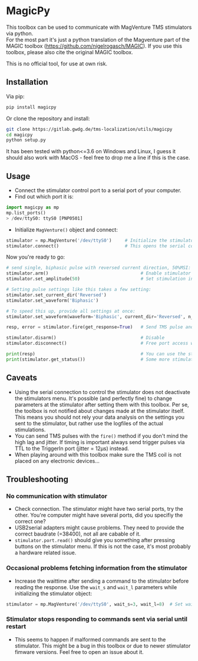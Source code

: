 # MagicPy

This toolbox can be used to communicate with MagVenture TMS stimulators via python.  
For the most part it's just a python translation of the Magventure part of the MAGIC toolbox (https://github.com/nigelrogasch/MAGIC). If you use this toolbox, please also cite the original MAGIC toolbox.

This is no official tool, for use at own risk.

## Installation

Via pip:
``` bash
pip install magicpy
```

Or clone the repository and install:

``` bash
git clone https://gitlab.gwdg.de/tms-localization/utils/magicpy
cd magicpy
python setup.py
```

It has been tested with python<=3.6 on Windows and Linux, I guess it should also work with MacOS - feel free to drop me a line if this is the case.

## Usage
- Connect the stimulator control port to a serial port of your computer. 
- Find out which port it is:

``` python
import magicpy as mp
mp.list_ports()
> /dev/ttyS0: ttyS0 [PNP0501]

```

- Initialize `MagVenture()` object and connect:

``` python
stimulator = mp.MagVenture('/dev/ttyS0')     # Initialize the stimulator object
stimulator.connect()                         # This opens the serial connection
```

Now you're ready to go:

``` python
# send single, biphasic pulse with reversed current direction, 50%MSI:
stimulator.arm()                                   # Enable stimulator
stimulator.set_amplitude(50)                       # Set stimulation intensity to 50% MSO

# Setting pulse settings like this takes a few setting:
stimulator.set_current_dir('Reversed')  
stimulator.set_waveform('Biphasic')

# To speed this up, provide all settings at once:
stimulator.set_waveform(waveform='Biphasic', current_dir='Reversed', n_pulses_per_burst=2, ipi=1, baratio=1)

resp, error = stimulator.fire(get_response=True)   # Send TMS pulse and get stimulator response

stimulator.disarm()                                # Disable
stimulator.disconnect()                            # Free port access when you're done

print(resp)                                        # You can use the stimulator response to the TMS pulse to log youre experiment
print(stimulator.get_status())                     # Some more stimulator settings 
```

## Caveats
- Using the serial connection to control the stimulator does not deactivate the stimulators menu. It's possible (and perfectly fine) to change parameters at the stimulator after setting them with this toolbox. Per se, the toolbox is not notified about changes made at the stimulator itself. This means you should not rely your data analysis on the settings you sent to the stimulator, but rather use the logfiles of the actual stimulations.  
- You can send TMS pulses with the `fire()` method if you don't mind the high lag and jitter. If timing is important always send trigger pulses via TTL to the TriggerIn port (jitter = 12µs) instead.
- When playing around with this toolbox make sure the TMS coil is not placed on any electronic devices...

## Troubleshooting
### No communication with stimulator
- Check connection. The stimulator might have two serial ports, try the other. You're computer might have several ports, did you specifiy the correct one?
- USB2serial adapters might cause problems. They need to provide the correct baudrate (=38400), not all are cabable of it.
- `stimulator.port.read()` should give you something after pressing buttons on the stimulator menu. If this is not the case, it's most probably a hardware related issue.


### Occasional problems fetching information from the stimulator
- Increase the waittime after sending a command to the stimulator before reading the response. Use the `wait_s` and `wait_l` parameters while initializing the stimulator object:
``` python
stimulator = mp.MagVenture('/dev/ttyS0', wait_s=3, wait_l=8)  # Set waittime to 3 seconds and 8 seconds
```

### Stimulator stops responding to commands sent via serial until restart
- This seems to happen if malformed commands are sent to the stimulator. This might be a bug in this toolbox or due to newer stimulator fimware versions. Feel free to open an issue about it.
